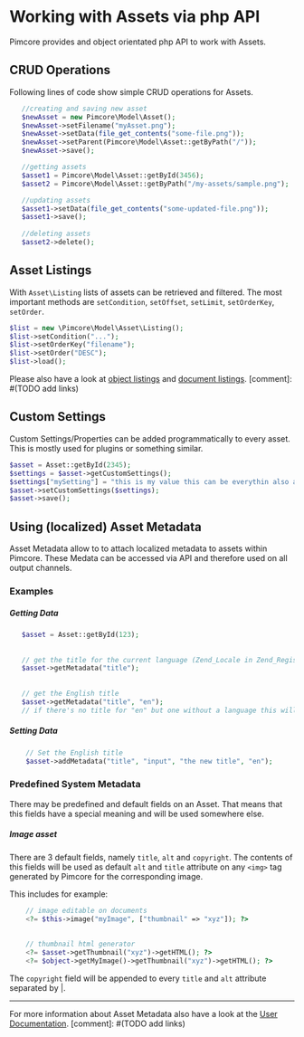 # Working with Assets via php API

Pimcore provides and object orientated php API to work with Assets. 

## CRUD Operations
Following lines of code show simple CRUD operations for Assets. 
 ```php
    //creating and saving new asset
    $newAsset = new Pimcore\Model\Asset();
    $newAsset->setFilename("myAsset.png");
    $newAsset->setData(file_get_contents("some-file.png"));
    $newAsset->setParent(Pimcore\Model\Asset::getByPath("/"));
    $newAsset->save();

    //getting assets
    $asset1 = Pimcore\Model\Asset::getById(3456);
    $asset2 = Pimcore\Model\Asset::getByPath("/my-assets/sample.png");

    //updating assets
    $asset1->setData(file_get_contents("some-updated-file.png"));
    $asset1->save();
    
    //deleting assets
    $asset2->delete();
 
 ```
  
## Asset Listings
With ```Asset\Listing``` lists of assets can be retrieved and filtered. The most important methods are ```setCondition```, 
```setOffset```, ```setLimit```, ```setOrderKey```, ```setOrder```. 

```php
$list = new \Pimcore\Model\Asset\Listing();
$list->setCondition("...");
$list->setOrderKey("filename");
$list->setOrder("DESC");
$list->load();
```

Please also have a look at [object listings]() and [document listings](). 
[comment]: #(TODO add links)



## Custom Settings

Custom Settings/Properties can be added programmatically to every asset. This is mostly used for plugins or something 
similar.

```php 
$asset = Asset::getById(2345);
$settings = $asset->getCustomSettings();
$settings["mySetting"] = "this is my value this can be everythin also an array or an object not only a string";
$asset->setCustomSettings($settings);
$asset->save();
```


## Using (localized) Asset Metadata
Asset Metadata allow to to attach localized metadata to assets within Pimcore. These Medata can be accessed via API and 
therefore used on all output channels. 

### Examples
##### Getting Data
 ```php
    $asset = Asset::getById(123);
     
     
    // get the title for the current language (Zend_Locale in Zend_Registry)
    $asset->getMetadata("title");
     
     
    // get the English title
    $asset->getMetadata("title", "en");
    // if there's no title for "en" but one without a language this will be returned (fallback mechanism).
 ```
 
##### Setting Data
 ```php
     // Set the English title
     $asset->addMetadata("title", "input", "the new title", "en");
 ```


### Predefined System Metadata
There may be predefined and default fields on an Asset. That means that this fields have a special meaning and 
will be used somewhere else.

##### Image asset
There are 3 default fields, namely ```title```, ```alt``` and ```copyright```. The contents of this fields will be 
used as default ```alt``` and ```title``` attribute on any ```<img>``` tag generated by Pimcore for the 
corresponding image.
 
This includes for example: 
```php
    // image editable on documents
    <?= $this->image("myImage", ["thumbnail" => "xyz"]); ?>
     
     
    // thumbnail html generator
    <?= $asset->getThumbnail("xyz")->getHTML(); ?>
    <?= $object->getMyImage()->getThumbnail("xyz")->getHTML(); ?>
```
The ```copyright``` field will be appended to every ```title``` and ```alt``` attribute separated by |. 

---

For more information about Asset Metadata also have a look at the [User Documentation]().
 [comment]: #(TODO add links)
